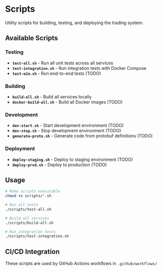 # Scripts

Utility scripts for building, testing, and deploying the trading system.

## Available Scripts

### Testing

- **`test-all.sh`** - Run all unit tests across all services
- **`test-integration.sh`** - Run integration tests with Docker Compose
- **`test-e2e.sh`** - Run end-to-end tests (TODO)

### Building

- **`build-all.sh`** - Build all services locally
- **`docker-build-all.sh`** - Build all Docker images (TODO)

### Development

- **`dev-start.sh`** - Start development environment (TODO)
- **`dev-stop.sh`** - Stop development environment (TODO)
- **`generate-proto.sh`** - Generate code from protobuf definitions (TODO)

### Deployment

- **`deploy-staging.sh`** - Deploy to staging environment (TODO)
- **`deploy-prod.sh`** - Deploy to production (TODO)

## Usage

```bash
# Make scripts executable
chmod +x scripts/*.sh

# Run all tests
./scripts/test-all.sh

# Build all services
./scripts/build-all.sh

# Run integration tests
./scripts/test-integration.sh
```

## CI/CD Integration

These scripts are used by GitHub Actions workflows in `.github/workflows/`

